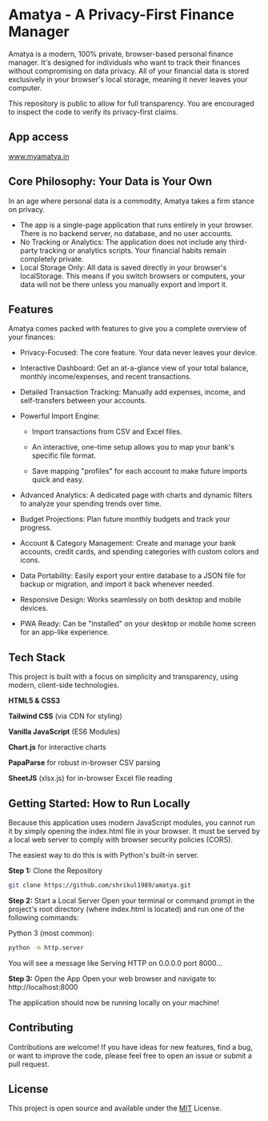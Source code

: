 
# Amatya - A Privacy-First Finance Manager

Amatya is a modern, 100% private, browser-based personal finance manager. It's designed for individuals who want to track their finances without compromising on data privacy. All of your financial data is stored exclusively in your browser's local storage, meaning it never leaves your computer.

This repository is public to allow for full transparency. You are encouraged to inspect the code to verify its privacy-first claims.

## App access

www.myamatya.in

## Core Philosophy: Your Data is Your Own

In an age where personal data is a commodity, Amatya takes a firm stance on privacy.

- The app is a single-page application that runs entirely in your browser. There is no backend server, no database, and no user accounts.
- No Tracking or Analytics: The application does not include any third-party tracking or analytics scripts. Your financial habits remain completely private.
- Local Storage Only: All data is saved directly in your browser's localStorage. This means if you switch browsers or computers, your data will not be there unless you manually export and import it.
## Features

Amatya comes packed with features to give you a complete overview of your finances:

- Privacy-Focused: The core feature. Your data never leaves your device.

- Interactive Dashboard: Get an at-a-glance view of your total balance, monthly income/expenses, and recent transactions.

- Detailed Transaction Tracking: Manually add expenses, income, and self-transfers between your accounts.

- Powerful Import Engine:

   - Import transactions from CSV and Excel files.

   - An interactive, one-time setup allows you to map your bank's specific file format.

   - Save mapping "profiles" for each account to make future imports quick and easy.

- Advanced Analytics: A dedicated page with charts and dynamic filters to analyze your spending trends over time.

- Budget Projections: Plan future monthly budgets and track your progress.

- Account & Category Management: Create and manage your bank accounts, credit cards, and spending categories with custom colors and icons.

- Data Portability: Easily export your entire database to a JSON file for backup or migration, and import it back whenever needed.

- Responsive Design: Works seamlessly on both desktop and mobile devices.

- PWA Ready: Can be "installed" on your desktop or mobile home screen for an app-like experience.
## Tech Stack

This project is built with a focus on simplicity and transparency, using modern, client-side technologies.

**HTML5 & CSS3**

**Tailwind CSS** (via CDN for styling)

**Vanilla JavaScript** (ES6 Modules)

**Chart.js** for interactive charts

**PapaParse** for robust in-browser CSV parsing

**SheetJS** (xlsx.js) for in-browser Excel file reading
## Getting Started: How to Run Locally

Because this application uses modern JavaScript modules, you cannot run it by simply opening the index.html file in your browser. It must be served by a local web server to comply with browser security policies (CORS).

The easiest way to do this is with Python's built-in server.

**Step 1:** Clone the Repository

```bash
git clone https://github.com/shrikul1989/amatya.git
```

**Step 2:** Start a Local Server
Open your terminal or command prompt in the project's root directory (where index.html is located) and run one of the following commands:

Python 3 (most common):

```bash
python -m http.server
```

You will see a message like Serving HTTP on 0.0.0.0 port 8000...

**Step 3:** Open the App
Open your web browser and navigate to:
http://localhost:8000

The application should now be running locally on your machine!

## Contributing

Contributions are welcome! If you have ideas for new features, find a bug, or want to improve the code, please feel free to open an issue or submit a pull request.


## License

This project is open source and available under the [MIT](https://choosealicense.com/licenses/mit/) License.
